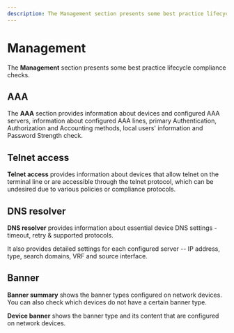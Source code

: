 ```yaml
---
description: The Management section presents some best practice lifecycle compliance checks.
---
```


# Management

The **Management** section presents some best practice lifecycle compliance
checks.

## AAA

The **AAA** section provides information about devices and configured AAA servers, information about configured AAA lines, primary Authentication, Authorization and Accounting methods, local users' information and Password Strength check.

## Telnet access

**Telnet access** provides information about devices that allow telnet on the terminal line or are accessible through the telnet protocol, which can be undesired due to various policies or compliance protocols.

## DNS resolver

**DNS resolver** provides information about essential device DNS settings - timeout, retry & supported protocols.

It also provides detailed settings for each configured server -- IP address, type, search domains, VRF and source interface.

## Banner

**Banner summary** shows the banner types configured on network devices. You can also check which devices do not have a certain banner type.

**Device banner** shows the banner type and its content that are configured on network devices.
